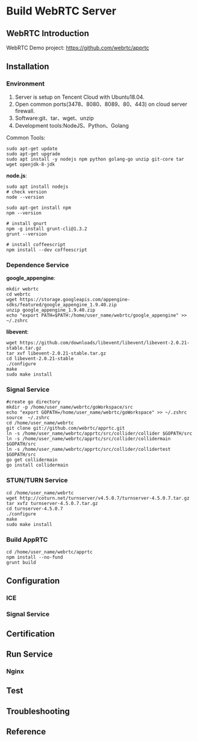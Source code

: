 # Build WebRTC Server


## WebRTC Introduction

WebRTC Demo project: https://github.com/webrtc/apprtc

## Installation
### Environment

1. Server is setup on Tencent Cloud with Ubuntu18.04.
2. Open common ports(3478、8080、8089、80、443) on cloud server firewall.
3. Software:git、tar、wget、unzip
4. Development tools:NodeJS、Python、Golang
   
Common Tools:
```
sudo apt-get update 
sudo apt-get upgrade
sudo apt install -y nodejs npm python golang-go unzip git-core tar wget openjdk-8-jdk
```

**node.js**:
```
sudo apt install nodejs
# check version
node --version

sudo apt-get install npm 
npm --version

# install gnurt
npm -g install grunt-cli@1.3.2
grunt --version

# install coffeescript
npm install --dev coffeescript
```

### Dependence Service
**google_appengine**:
```
mkdir webrtc
cd webrtc
wget https://storage.googleapis.com/appengine-sdks/featured/google_appengine_1.9.40.zip
unzip google_appengine_1.9.40.zip
echo "export PATH=$PATH:/home/user_name/webrtc/google_appengine" >> ~/.zshrc
```
**libevent**:
```
wget https://github.com/downloads/libevent/libevent/libevent-2.0.21-stable.tar.gz
tar xvf libevent-2.0.21-stable.tar.gz
cd libevent-2.0.21-stable
./configure
make
sudo make install
```

### Signal Service
```
#create go directory
mkdir -p /home/user_name/webrtc/goWorkspace/src
echo "export GOPATH=/home/user_name/webrtc/goWorkspace" >> ~/.zshrc
source  ~/.zshrc
cd /home/user_name/webrtc
git clone git://github.com/webrtc/apprtc.git
ln -s /home/user_name/webrtc/apprtc/src/collider/collider $GOPATH/src
ln -s /home/user_name/webrtc/apprtc/src/collider/collidermain $GOPATH/src
ln -s /home/user_name/webrtc/apprtc/src/collider/collidertest $GOPATH/src
go get collidermain
go install collidermain
```

### STUN/TURN Service
```
cd /home/user_name/webrtc
wget http://coturn.net/turnserver/v4.5.0.7/turnserver-4.5.0.7.tar.gz
tar xvfz turnserver-4.5.0.7.tar.gz
cd turnserver-4.5.0.7
./configure
make
sudo make install
```

### Build AppRTC
```
cd /home/user_name/webrtc/apprtc
npm install --no-fund
grunt build
```

## Configuration

### ICE 

### Signal Service

## Certification

## Run Service
### Nginx

## Test

## Troubleshooting

## Reference
